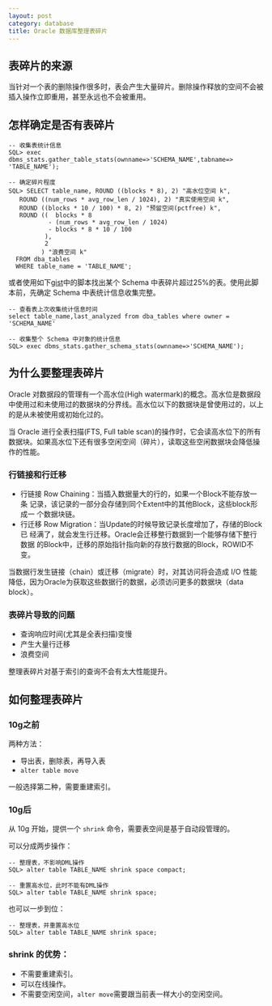```yaml
---
layout: post
category: database
title: Oracle 数据库整理表碎片
---
```

## 表碎片的来源

当针对一个表的删除操作很多时，表会产生大量碎片。删除操作释放的空间不会被插入操作立即重用，甚至永远也不会被重用。

## 怎样确定是否有表碎片

	-- 收集表统计信息
    SQL> exec dbms_stats.gather_table_stats(ownname=>'SCHEMA_NAME',tabname=> 'TABLE_NAME');

    -- 确定碎片程度
	SQL> SELECT table_name, ROUND ((blocks * 8), 2) "高水位空间 k",
       ROUND ((num_rows * avg_row_len / 1024), 2) "真实使用空间 k",
       ROUND ((blocks * 10 / 100) * 8, 2) "预留空间(pctfree) k",
       ROUND ((  blocks * 8
               - (num_rows * avg_row_len / 1024)
               - blocks * 8 * 10 / 100
              ),
              2
             ) "浪费空间 k"
      FROM dba_tables
      WHERE table_name = 'TABLE_NAME';

或者使用如下[gist](https://gist.github.com/c771b0eca31bce66f785)中的脚本找出某个 Schema 中表碎片超过25%的表。使用此脚本前，先确定 Schema 中表统计信息收集完整。

	-- 查看表上次收集统计信息时间
	select table_name,last_analyzed from dba_tables where owner = 'SCHEMA_NAME'

    -- 收集整个 Schema 中对象的统计信息
	SQL> exec dbms_stats.gather_schema_stats(ownname=>'SCHEMA_NAME');

## 为什么要整理表碎片

Oracle 对数据段的管理有一个高水位(High watermark)的概念。高水位是数据段中使用过和未使用过的数据块的分界线。高水位以下的数据块是曾使用过的，以上的是从未被使用或初始化过的。

当 Oracle 进行全表扫描(FTS, Full table scan)的操作时，它会读高水位下的所有数据块。如果高水位下还有很多空闲空间（碎片），读取这些空闲数据块会降低操作的性能。

### 行链接和行迁移

- 行链接 Row Chaining：当插入数据量大的行的，如果一个Block不能存放一条
  记录，该记录的一部分会存储到同个Extent中的其他Block，这些block形成一
  个数据块链。
- 行迁移 Row Migration：当Update的时候导致记录长度增加了，存储的Block已
  经满了，就会发生行迁移。Oracle会迁移整行数据到一个能够存储下整行数据
  的Block中，迁移的原始指针指向新的存放行数据的Block，ROWID不变。

当数据行发生链接（chain）或迁移（migrate）时，对其访问将会造成 I/O 性能
降低，因为Oracle为获取这些数据行的数据，必须访问更多的数据块（data
block）。

### 表碎片导致的问题

- 查询响应时间(尤其是全表扫描)变慢
- 产生大量行迁移
- 浪费空间

整理表碎片对基于索引的查询不会有太大性能提升。

## 如何整理表碎片

### 10g之前

两种方法：

- 导出表，删除表，再导入表
- `alter table move`

一般选择第二种，需要重建索引。

### 10g后

从 10g 开始，提供一个 `shrink` 命令，需要表空间是基于自动段管理的。

可以分成两步操作：

    -- 整理表，不影响DML操作
    SQL> alter table TABLE_NAME shrink space compact;

	-- 重置高水位，此时不能有DML操作
    SQL> alter table TABLE_NAME shrink space;

也可以一步到位：

	-- 整理表，并重置高水位
    SQL> alter table TABLE_NAME shrink space;

### shrink 的优势：

- 不需要重建索引。
- 可以在线操作。
- 不需要空闲空间，`alter move`需要跟当前表一样大小的空闲空间。
